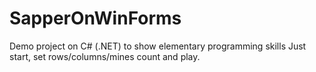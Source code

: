 # SapperOnWinForms
Demo project on C# (.NET) to show elementary programming skills
Just start, set rows/columns/mines count and play. 

